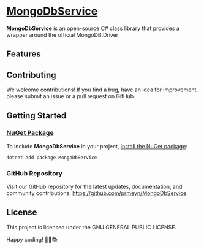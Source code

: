 # [MongoDbService](https://www.nuget.org/packages/MongoDbService)

**MongoDbService** is an open-source C# class library that provides a wrapper around the official MongoDB.Driver

## Features



## Contributing

We welcome contributions! If you find a bug, have an idea for improvement, please submit an issue or a pull request on GitHub.

## Getting Started

### [NuGet Package](https://www.nuget.org/packages/MongoDbService)

To include **MongoDbService** in your project, [install the NuGet package](https://www.nuget.org/packages/MongoDbService):

```bash
dotnet add package MongoDbService
```

### GitHub Repository
Visit our GitHub repository for the latest updates, documentation, and community contributions.
https://github.com/prmeyn/MongoDbService


## License

This project is licensed under the GNU GENERAL PUBLIC LICENSE.

Happy coding! 🚀🌐📚


